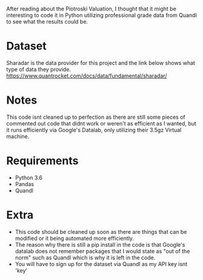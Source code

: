 After reading about the Piotroski Valuation, I thought that it might be interesting to code it in Python utilizing professional grade data from Quandl to see what the results could be.  

# Dataset 
Sharadar is the data provider for this project and the link below shows what type of data they provide.
https://www.quantrocket.com/docs/data/fundamental/sharadar/

# Notes
This code isnt cleaned up to perfection as there are still some pieces of commented out code that didnt work or weren't as efficient as I wanted, but it runs efficiently via Google's Datalab, only utilizing their 3.5gz Virtual machine.

# Requirements
- Python 3.6
- Pandas
- Quandl

# Extra
- This code should be cleaned up soon as there are things that can be modified or it being automated more efficiently.
- The reason why there is still a pip install in the code is that Google's datalab does not remember packages that I would state as "out of the norm" such as Quandl which is why it is left in the code.
- You will have to sign up for the dataset via Quandl as my API key isnt 'key'
